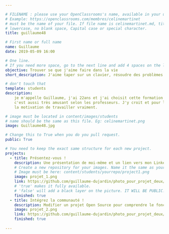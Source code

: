 ```yaml
---

# FILENAME : please use your OpenClassrooms's name, available in your url.
# Example: https://openclassrooms.com/membres/celinemartinet
# must be the name of your file. If file name is celinemartinet.md, title is celinemartinet.
# lowercase, no blank space, Capital case or special character.
title: guillaume48

# First name or full name
name: Guillaume
date: 2019-05-09 16:00

# One line.
# If you need more space, go to the next line and add 4 spaces on the left, as in 'description'.
objective: Trouver se que j'aime faire dans la vie
short_description: J'aime taper sur un clavier, résoudre des problèmes et crée des choses par moi même.

# don't touch that
template: students
description:
    je m'appelle Guillaume, j'ai 22ans et j'ai choisit cette formation car pour un débutant     qui n'a aucune connaissance dans le domaine de l'informatique il es simple de débuter,
    c'est aussi très amusant selon les professeurs. J'y croit et pour la première fois j'ai 
    la motivation de travailler vraiment. 

# image must be located in content/images/students
# name should be the same as this file. Eg: celinemartinet.png
image: Guillaume48.jpg

# Change this to True when you do you pull request.
public: True

# You need to keep the exact same structure for each new project.
projects:
  - title: Présentez-vous !
    description: Une présentation de moi-même et un lien vers mon LinkedIn.
    # Create a new repository for your images. Name it the same as your nickname and profile picture.
    # Image must be here: content/students/yourrepo/project1.png
    image: projet_1.png
    link: https://github.com/guillaume-dujardin/photo_pour_projet_deux/issues/1#issuecomment-490882515
    # 'true' makes it fully available.
    # 'false' will add a black layer on the picture. IT WILL BE PUBLIC!
    finished: true
  - title: Intégrez la communauté !
    description: Modifier un projet Open Source pour comprendre le fonctionnement de Git, de Github et des pull requests. 
    image: projet_2.png
    link: https://github.com/guillaume-dujardin/photo_pour_projet_deux/issues/1#issuecomment-490882575
    finished: true
  
---
```

